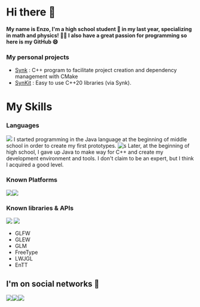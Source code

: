 # Hi there 👋

#### My name is Enzo, I'm a high school student 🏫 in my last year, specializing in math and physics! 👨‍🔬 I also have a great passion for programming so here is my GitHub 😄

### My personal projects 

- [Synk](https://github.com/Hennzau/Synk) : C++ program to facilitate project creation and dependency management with CMake
- [SynKit](https://github.com/Hennzau/Synk/tree/main/synkit) : Easy to use C++20 libraries (via Synk).  

# My Skills
### Languages
  
![](https://img.icons8.com/color/50/000000/java-coffee-cup-logo.png)  I started programming in the Java language at the beginning of middle school in order to create my first prototypes. 
![s](https://img.icons8.com/color/50/000000/c-plus-plus-logo.png) Later, at the beginning of high school, I gave up Java to make way for C++ and create my development environment and tools. I don't claim to be an expert, but I think I acquired a good level.

### Known Platforms

![](https://img.icons8.com/fluent/2x/windows-10.png)![](https://img.icons8.com/wired/2x/linux.png)

### Known libraries & APIs
![](https://imgur.com/JYWaId7.png) ![](https://imgur.com/0PW1XTZ.png)

- GLFW 
- GLEW
- GLM
- FreeType
- LWJGL
- EnTT

## I'm on social networks 💬 

[![](https://img.icons8.com/color/48/000000/discord-logo.png?raw=true)](https://discord.gg/xpAmM2YXtk)[![](https://img.icons8.com/color/48/000000/instagram-new.png?raw=true)](https://www.instagram.com/enzo.levan/)[![](https://img.icons8.com/color/48/000000/youtube.png?raw=true)](https://www.youtube.com/channel/UCWKmLymE9ko1S2EWuxpR9kg)
